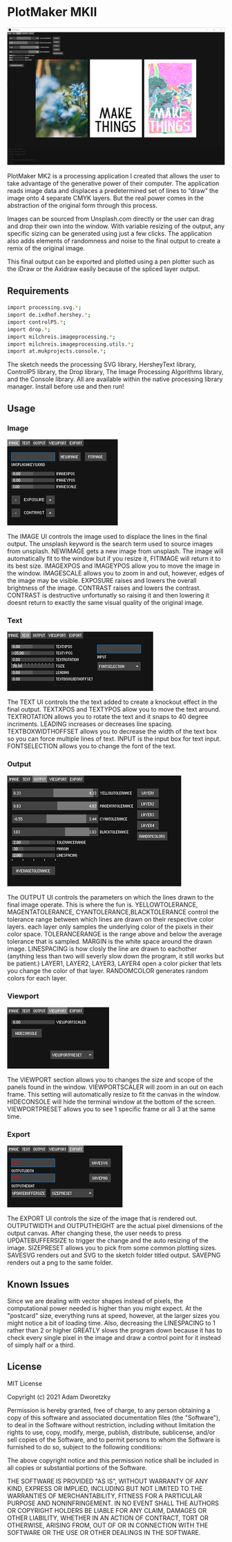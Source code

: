 # PlotMaker MKII

![Alt text](screenshots/Plotmaker.png "PlotMaker")

PlotMaker MK2 is a processing application I created that allows the user to take advantage of the generative power of their computer. The application reads image data and displaces a predetermined set of lines to “draw” the image onto 4 separate CMYK layers. But the real power comes in the abstraction of the original form through this process.

Images can be sourced from Unsplash.com directly or the user can drag and drop their own into the window. With variable resizing of the output, any specific sizing can be generated using just a few clicks.
The application also adds elements of randomness and noise to the final output to create a remix of the original image.

This final output can be exported and plotted using a pen plotter such as the iDraw or the Axidraw easily because of the spliced layer output.

## Requirements 
```bash
import processing.svg.*;
import de.ixdhof.hershey.*;
import controlP5.*;
import drop.*;
import milchreis.imageprocessing.*;
import milchreis.imageprocessing.utils.*;
import at.mukprojects.console.*;
```
The sketch needs the processing SVG library, HersheyText library, ControlP5 library, the Drop library, The Image Processing Algorithms library, and the Console library. All are available within the native processing library manager. Install before use and then run!

## Usage
### Image
![Alt text](screenshots/frame1ui.png "Frame 1")

The IMAGE UI controls the image used to displace the lines in the final output. The unsplash keyword is the search term used to source images from unsplash. NEWIMAGE gets a new image from unsplash. The image will automatically fit to the window but if you resize it, FITIMAGE will return it to its best size. IMAGEXPOS and IMAGEYPOS allow you to move the image in the window. IMAGESCALE allows you to zoom in and out, however, edges of the image may be visible. EXPOSURE raises and lowers the overall brightness of the image. CONTRAST raises and lowers the contrast. CONTRAST is destructive unfortunatly so raising it and then lowering it doesnt return to exactly the same visual quality of the original image.

### Text
![Alt text](screenshots/frame2ui.png "Frame 2")

The TEXT UI controls the the text added to create a knockout effect in the final output. TEXTXPOS and TEXTYPOS allow you to move the text around. TEXTROTATION allows you to rotate the text and it snaps to 40 degree incriments. LEADING increases or decreases line spacing. TEXTBOXWIDTHOFFSET allows you to decrease the width of the text box so you can force multiple lines of text. INPUT is the input box for text input. FONTSELECTION allows you to change the font of the text.

### Output
![Alt text](screenshots/outputui.png "Output")

The OUTPUT UI controls the parameters on which the lines drawn to the final image operate. This is where the fun is. YELLOWTOLERANCE, MAGENTATOLERANCE, CYANTOLERANCE,BLACKTOLERANCE control the tolerance range between which lines are drawn on their respective color layers. each layer only samples the underlying color of the pixels in their color space. TOLERANCERANGE is the range above and below the average tolerance that is sampled. MARGIN is the white space around the drawn image. LINESPACING is how closly the line are drawn to eachother (anything less than two will severly slow down the program, it still works but be patient.) LAYER1, LAYER2, LAYER3, LAYER4 open a color picker that lets you change the color of that layer. RANDOMCOLOR generates random colors for each layer.

### Viewport
![Alt text](screenshots/viewportui.png "Viewport")

The VIEWPORT section allows you to changes the size and scope of the panels found in the window. VIEWPORTSCALER will zoom in an out on each frame. This setting will automatically resize to fit the canvas in the window. HIDECONSOLE will hide the terminal window at the bottom of the screen. VIEWPORTPRESET allows you to see 1 specific frame or all 3 at the same time.

### Export
![Alt text](screenshots/exportui.png "Export")

The EXPORT UI controls the size of the image that is rendered out. OUTPUTWIDTH and OUTPUTHEIGHT are the actual pixel dimensions of the output canvas. After changing these, the user needs to press UPDATEBUFFERSIZE to trigger the change and the auto resizing of the image. SIZEPRESET allows you to pick from some common plotting sizes. SAVESVG renders out and SVG to the sketch folder titled output. SAVEPNG renders out a png to the same folder.

## Known Issues

Since we are dealing with vector shapes instead of pixels, the computational power needed is higher than you might expect. At the "postcard" size, everything runs at speed, however, at the larger sizes you might notice a bit of loading time. Also, decreasing the LINESPACING to 1 rather than 2 or higher GREATLY slows the program down because it has to check every single pixel in the image and draw a control point for it instead of simply half or a third.


## License
MIT License

Copyright (c) 2021 Adam Dworetzky

Permission is hereby granted, free of charge, to any person obtaining a copy
of this software and associated documentation files (the "Software"), to deal
in the Software without restriction, including without limitation the rights
to use, copy, modify, merge, publish, distribute, sublicense, and/or sell
copies of the Software, and to permit persons to whom the Software is
furnished to do so, subject to the following conditions:

The above copyright notice and this permission notice shall be included in all
copies or substantial portions of the Software.

THE SOFTWARE IS PROVIDED "AS IS", WITHOUT WARRANTY OF ANY KIND, EXPRESS OR
IMPLIED, INCLUDING BUT NOT LIMITED TO THE WARRANTIES OF MERCHANTABILITY,
FITNESS FOR A PARTICULAR PURPOSE AND NONINFRINGEMENT. IN NO EVENT SHALL THE
AUTHORS OR COPYRIGHT HOLDERS BE LIABLE FOR ANY CLAIM, DAMAGES OR OTHER
LIABILITY, WHETHER IN AN ACTION OF CONTRACT, TORT OR OTHERWISE, ARISING FROM,
OUT OF OR IN CONNECTION WITH THE SOFTWARE OR THE USE OR OTHER DEALINGS IN THE
SOFTWARE.
